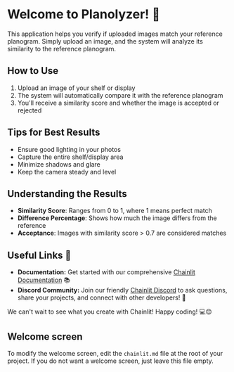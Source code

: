 # Welcome to Planolyzer! 🏪

This application helps you verify if uploaded images match your reference planogram. Simply upload an image, and the system will analyze its similarity to the reference planogram.

## How to Use

1. Upload an image of your shelf or display
2. The system will automatically compare it with the reference planogram
3. You'll receive a similarity score and whether the image is accepted or rejected

## Tips for Best Results

- Ensure good lighting in your photos
- Capture the entire shelf/display area
- Minimize shadows and glare
- Keep the camera steady and level

## Understanding the Results

- **Similarity Score**: Ranges from 0 to 1, where 1 means perfect match
- **Difference Percentage**: Shows how much the image differs from the reference
- **Acceptance**: Images with similarity score > 0.7 are considered matches

## Useful Links 🔗

- **Documentation:** Get started with our comprehensive [Chainlit Documentation](https://docs.chainlit.io) 📚
- **Discord Community:** Join our friendly [Chainlit Discord](https://discord.gg/k73SQ3FyUh) to ask questions, share your projects, and connect with other developers! 💬

We can't wait to see what you create with Chainlit! Happy coding! 💻😊

## Welcome screen

To modify the welcome screen, edit the `chainlit.md` file at the root of your project. If you do not want a welcome screen, just leave this file empty.
